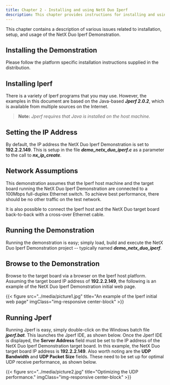 ```yaml
---
title: Chapter 2 - Installing and using NetX Duo Iperf
description: This chapter provides instructions for installing and using the Iperf sample.
---
```



This chapter contains a description of various issues related to installation, setup, and usage of the NetX Duo Iperf Demonstration.

## Installing the Demonstration

Please follow the platform specific installation instructions supplied in the distribution.

## Installing Iperf

There is a variety of Iperf programs that you may use. However, the examples in this document are based on the Java-based ***Jperf 2.0.2***, which is available from multiple sources on the Internet.

> **Note:** *Jperf requires that Java is installed on the host machine.*

## Setting the IP Address

By default, the IP address the NetX Duo Iperf Demonstration is set to **192.2.2.149**. This is setup in the file ***demo_netx_duo_iperf.c*** as a parameter to the call to ***nx_ip_create***.

## Network Assumptions

This demonstration assumes that the Iperf host machine and the target board running the NetX Duo Iperf Demonstration are connected to a 100Mbps full-duplex Ethernet switch. To achieve best performance, there
should be no other traffic on the test network.

It is also possible to connect the Iperf host and the NetX Duo target board back-to-back with a cross-over Ethernet cable.

## Running the Demonstration

Running the demonstration is easy; simply load, build and execute the NetX Duo Iperf Demonstration project -- typically named ***demo_netx_duo_iperf***.

## Browse to the Demonstration

Browse to the target board via a browser on the Iperf host platform. Assuming the target board IP address of **192.2.2.149**, the following is an example of the NetX Duo Iperf Demonstration initial web page.

{{< figure src="../media/picture1.jpg" title="An example of the Iperf initial web page" imgClass="img-responsive center-block" >}}

## Running Jperf

Running Jperf is easy, simply double-click on the Windows batch file ***jperf.bat***. This launches the Jperf IDE, as shown below. Once the Jperf IDE is displayed, the **Server Address** field must be set to the IP address of the NetX Duo Iperf Demonstration target board. In this example, the NetX Duo target board IP address is **192.2.2.149**. Also worth noting are the **UDP Bandwidth** and **UDP Packet Size** fields. These need to be set up for optimal UDP receive performance, as shown below.

{{< figure src="../media/picture2.jpg" title="Optimizing the UDP performance." imgClass="img-responsive center-block" >}}
